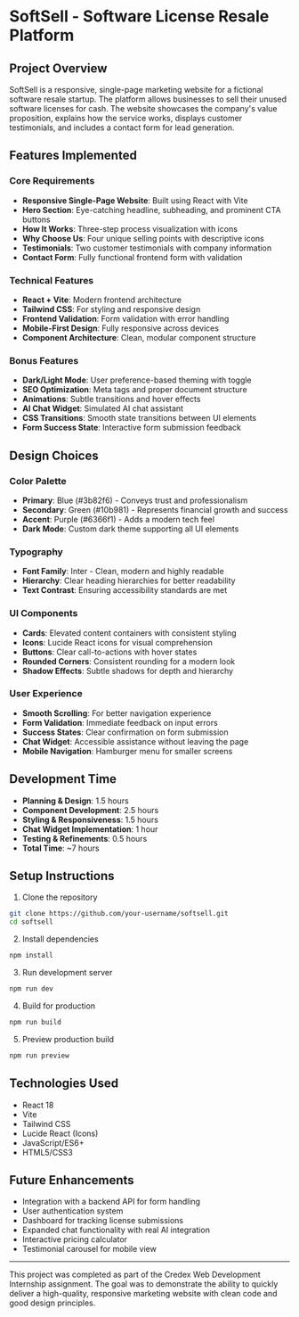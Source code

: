 # SoftSell - Software License Resale Platform

## Project Overview
SoftSell is a responsive, single-page marketing website for a fictional software resale startup. The platform allows businesses to sell their unused software licenses for cash. The website showcases the company's value proposition, explains how the service works, displays customer testimonials, and includes a contact form for lead generation.

## Features Implemented

### Core Requirements
- **Responsive Single-Page Website**: Built using React with Vite
- **Hero Section**: Eye-catching headline, subheading, and prominent CTA buttons
- **How It Works**: Three-step process visualization with icons
- **Why Choose Us**: Four unique selling points with descriptive icons
- **Testimonials**: Two customer testimonials with company information
- **Contact Form**: Fully functional frontend form with validation

### Technical Features
- **React + Vite**: Modern frontend architecture
- **Tailwind CSS**: For styling and responsive design
- **Frontend Validation**: Form validation with error handling
- **Mobile-First Design**: Fully responsive across devices
- **Component Architecture**: Clean, modular component structure

### Bonus Features
- **Dark/Light Mode**: User preference-based theming with toggle
- **SEO Optimization**: Meta tags and proper document structure
- **Animations**: Subtle transitions and hover effects
- **AI Chat Widget**: Simulated AI chat assistant
- **CSS Transitions**: Smooth state transitions between UI elements
- **Form Success State**: Interactive form submission feedback

## Design Choices

### Color Palette
- **Primary**: Blue (#3b82f6) - Conveys trust and professionalism
- **Secondary**: Green (#10b981) - Represents financial growth and success
- **Accent**: Purple (#6366f1) - Adds a modern tech feel
- **Dark Mode**: Custom dark theme supporting all UI elements

### Typography
- **Font Family**: Inter - Clean, modern and highly readable
- **Hierarchy**: Clear heading hierarchies for better readability
- **Text Contrast**: Ensuring accessibility standards are met

### UI Components
- **Cards**: Elevated content containers with consistent styling
- **Icons**: Lucide React icons for visual comprehension
- **Buttons**: Clear call-to-actions with hover states
- **Rounded Corners**: Consistent rounding for a modern look
- **Shadow Effects**: Subtle shadows for depth and hierarchy

### User Experience
- **Smooth Scrolling**: For better navigation experience
- **Form Validation**: Immediate feedback on input errors
- **Success States**: Clear confirmation on form submission
- **Chat Widget**: Accessible assistance without leaving the page
- **Mobile Navigation**: Hamburger menu for smaller screens

## Development Time
- **Planning & Design**: 1.5 hours
- **Component Development**: 2.5 hours
- **Styling & Responsiveness**: 1.5 hours
- **Chat Widget Implementation**: 1 hour
- **Testing & Refinements**: 0.5 hours
- **Total Time**: ~7 hours

## Setup Instructions

1. Clone the repository
```bash
git clone https://github.com/your-username/softsell.git
cd softsell
```

2. Install dependencies
```bash
npm install
```

3. Run development server
```bash
npm run dev
```

4. Build for production
```bash
npm run build
```

5. Preview production build
```bash
npm run preview
```

## Technologies Used
- React 18
- Vite
- Tailwind CSS
- Lucide React (Icons)
- JavaScript/ES6+
- HTML5/CSS3

## Future Enhancements
- Integration with a backend API for form handling
- User authentication system
- Dashboard for tracking license submissions
- Expanded chat functionality with real AI integration
- Interactive pricing calculator
- Testimonial carousel for mobile view

---

This project was completed as part of the Credex Web Development Internship assignment. The goal was to demonstrate the ability to quickly deliver a high-quality, responsive marketing website with clean code and good design principles.
